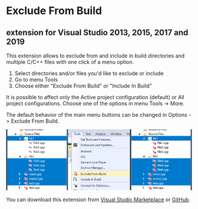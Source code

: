# Exclude From Build
## extension for Visual Studio 2013, 2015, 2017 and 2019

This extension allows to exclude from and include in build directories and multiple C/C++ files with one click of a menu option.

1. Select directories and/or files you'd like to exclude or include
2. Go to menu Tools
3. Choose either "Exclude From Build" or "Include In Build"

It is possible to affect only the Active project configuration (default) or All project configurations. Choose one of the options in menu Tools -> More.

The default behavior of the main menu buttons can be changed in Options -> Exclude From Build.

![Exclude From Build](images/preview.png)

You can download this extension from [Visual Studio Marketplace](https://marketplace.visualstudio.com/items?itemName=AdamWulkiewicz.ExcludeFromBuild) or [GitHub](https://github.com/awulkiew/exclude-from-build/releases).